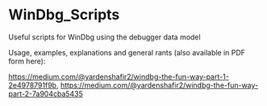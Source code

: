 # WinDbg_Scripts
Useful scripts for WinDbg using the debugger data model

Usage, examples, explanations and general rants (also available in PDF form here):

https://medium.com/@yardenshafir2/windbg-the-fun-way-part-1-2e4978791f9b,
https://medium.com/@yardenshafir2/windbg-the-fun-way-part-2-7a904cba5435
